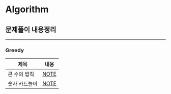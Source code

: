 # Algorithm
## 문제풀이 내용정리
---
### Greedy
|제목|내용|
|------|---|
|큰 수의 법칙|[NOTE](https://orangevinyl.github.io/categories1/Python_Greedy_%ED%81%B0%EC%88%98%EA%B5%AC%ED%95%98%EA%B8%B0/)|
|숫자 카드놀이|[NOTE](https://orangevinyl.github.io/Algorithm/Python_Greedy_%EC%88%AB%EC%9E%90%EC%B9%B4%EB%93%9C%EA%B2%8C%EC%9E%84/)|

